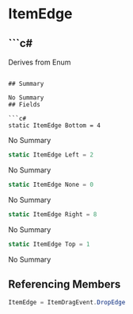 # ItemEdge

## ```c#
Derives from Enum
```

## Summary

No Summary
## Fields

```c#
static ItemEdge Bottom = 4
```
No Summary
```c#
static ItemEdge Left = 2
```
No Summary
```c#
static ItemEdge None = 0
```
No Summary
```c#
static ItemEdge Right = 8
```
No Summary
```c#
static ItemEdge Top = 1
```
No Summary
## Referencing Members

```c#
ItemEdge = ItemDragEvent.DropEdge
```

